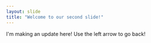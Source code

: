 ```yaml
---
layout: slide
title: "Welcome to our second slide!"
---
```

I'm making an update here!
Use the left arrow to go back!
